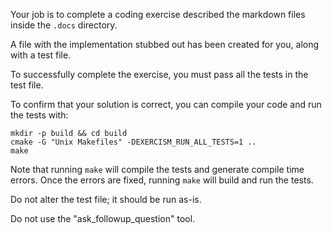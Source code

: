Your job is to complete a coding exercise described the markdown files inside the `.docs` directory.

A file with the implementation stubbed out has been created for you, along with a test file.

To successfully complete the exercise, you must pass all the tests in the test file.

To confirm that your solution is correct, you can compile your code and run the tests with:

```
mkdir -p build && cd build
cmake -G "Unix Makefiles" -DEXERCISM_RUN_ALL_TESTS=1 ..
make
```

Note that running `make` will compile the tests and generate compile time errors. Once the errors are fixed, running `make` will build and run the tests.

Do not alter the test file; it should be run as-is.

Do not use the "ask_followup_question" tool.
